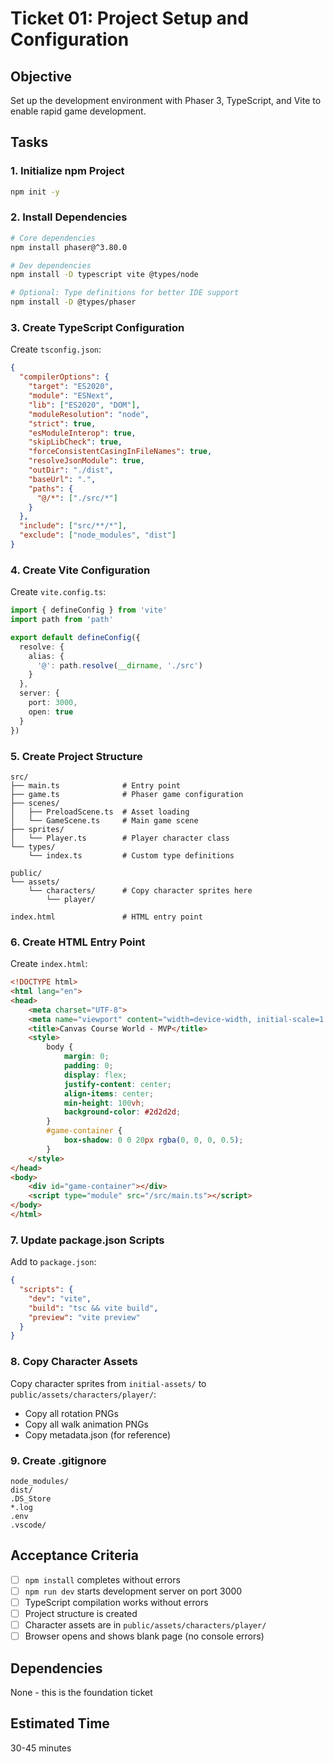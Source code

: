 # Ticket 01: Project Setup and Configuration

## Objective
Set up the development environment with Phaser 3, TypeScript, and Vite to enable rapid game development.

## Tasks

### 1. Initialize npm Project
```bash
npm init -y
```

### 2. Install Dependencies
```bash
# Core dependencies
npm install phaser@^3.80.0

# Dev dependencies
npm install -D typescript vite @types/node

# Optional: Type definitions for better IDE support
npm install -D @types/phaser
```

### 3. Create TypeScript Configuration
Create `tsconfig.json`:
```json
{
  "compilerOptions": {
    "target": "ES2020",
    "module": "ESNext",
    "lib": ["ES2020", "DOM"],
    "moduleResolution": "node",
    "strict": true,
    "esModuleInterop": true,
    "skipLibCheck": true,
    "forceConsistentCasingInFileNames": true,
    "resolveJsonModule": true,
    "outDir": "./dist",
    "baseUrl": ".",
    "paths": {
      "@/*": ["./src/*"]
    }
  },
  "include": ["src/**/*"],
  "exclude": ["node_modules", "dist"]
}
```

### 4. Create Vite Configuration
Create `vite.config.ts`:
```typescript
import { defineConfig } from 'vite'
import path from 'path'

export default defineConfig({
  resolve: {
    alias: {
      '@': path.resolve(__dirname, './src')
    }
  },
  server: {
    port: 3000,
    open: true
  }
})
```

### 5. Create Project Structure
```
src/
├── main.ts              # Entry point
├── game.ts              # Phaser game configuration
├── scenes/
│   ├── PreloadScene.ts  # Asset loading
│   └── GameScene.ts     # Main game scene
├── sprites/
│   └── Player.ts        # Player character class
└── types/
    └── index.ts         # Custom type definitions

public/
└── assets/
    └── characters/      # Copy character sprites here
        └── player/

index.html               # HTML entry point
```

### 6. Create HTML Entry Point
Create `index.html`:
```html
<!DOCTYPE html>
<html lang="en">
<head>
    <meta charset="UTF-8">
    <meta name="viewport" content="width=device-width, initial-scale=1.0">
    <title>Canvas Course World - MVP</title>
    <style>
        body {
            margin: 0;
            padding: 0;
            display: flex;
            justify-content: center;
            align-items: center;
            min-height: 100vh;
            background-color: #2d2d2d;
        }
        #game-container {
            box-shadow: 0 0 20px rgba(0, 0, 0, 0.5);
        }
    </style>
</head>
<body>
    <div id="game-container"></div>
    <script type="module" src="/src/main.ts"></script>
</body>
</html>
```

### 7. Update package.json Scripts
Add to `package.json`:
```json
{
  "scripts": {
    "dev": "vite",
    "build": "tsc && vite build",
    "preview": "vite preview"
  }
}
```

### 8. Copy Character Assets
Copy character sprites from `initial-assets/` to `public/assets/characters/player/`:
- Copy all rotation PNGs
- Copy all walk animation PNGs
- Copy metadata.json (for reference)

### 9. Create .gitignore
```
node_modules/
dist/
.DS_Store
*.log
.env
.vscode/
```

## Acceptance Criteria
- [ ] `npm install` completes without errors
- [ ] `npm run dev` starts development server on port 3000
- [ ] TypeScript compilation works without errors
- [ ] Project structure is created
- [ ] Character assets are in `public/assets/characters/player/`
- [ ] Browser opens and shows blank page (no console errors)

## Dependencies
None - this is the foundation ticket

## Estimated Time
30-45 minutes

